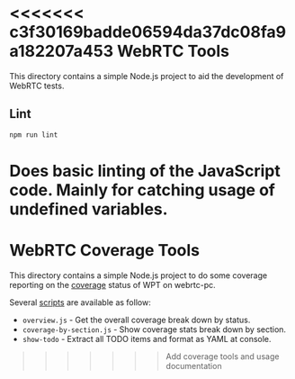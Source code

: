 <<<<<<< c3f30169badde06594da37dc08fa9a182207a453
WebRTC Tools
============

This directory contains a simple Node.js project to aid the development of
WebRTC tests.

## Lint

```bash
npm run lint
```

Does basic linting of the JavaScript code. Mainly for catching usage of
undefined variables.
=======
WebRTC Coverage Tools
=====================

This directory contains a simple Node.js project to do some coverage reporting
on the [coverage](../coverage) status of WPT on webrtc-pc.

Several [scripts](./scripts) are available as follow:

  - `overview.js` - Get the overall coverage break down by status.
  - `coverage-by-section.js` - Show coverage stats break down by section.
  - `show-todo` - Extract all TODO items and format as YAML at console.
>>>>>>> Add coverage tools and usage documentation
